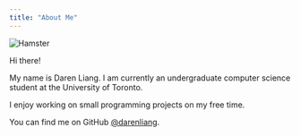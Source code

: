 ```yaml
---
title: "About Me"
---
```


![Hamster](/img/hamster.png)

Hi there!

My name is Daren Liang. I am currently an undergraduate computer science
student at the University of Toronto.

I enjoy working on small programming projects on my free time.

You can find me on
GitHub [@darenliang](https://github.com/darenliang "darenliang's GitHub").
